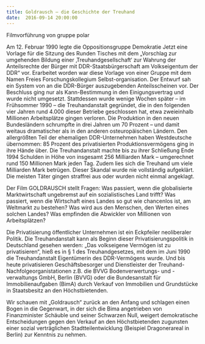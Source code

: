 ```yaml
---
title: Goldrausch – die Geschichte der Treuhand
date:  2016-09-14 20:00:00
---
```


Filmvorführung von gruppe polar



Am 12. Februar 1990 legte die Oppositionsgruppe Demokratie Jetzt eine
Vorlage für die Sitzung des Runden Tisches mit dem „Vorschlag zur
umgehenden Bildung einer ‚Treuhandgesellschaft‘ zur Wahrung der
Anteilsrechte der Bürger mit DDR-Staatsbürgerschaft am Volkseigentum der
DDR“ vor. Erarbeitet worden war diese Vorlage von einer Gruppe mit dem
Namen Freies Forschungskollegium Selbst-organisation. Der Entwurf sah
ein System von an die DDR-Bürger auszugebenden Anteilsscheinen vor. Der
Beschluss ging nur als Kann-Bestimmung in den Einigungsvertrag und wurde
nicht umgesetzt. Stattdessen wurde wenige Wochen später – im Frühsommer
1990 – die Treuhandanstalt gegründet, die in den folgenden vier Jahren
rund 4.000 dieser Betriebe geschlossen hat, etwa zweieinhalb Millionen
Arbeitsplätze gingen verloren. Die Produktion in den neuen Bundesländern
schrumpfte in drei Jahren um 70 Prozent – und damit weitaus dramatischer
als in den anderen osteuropäischen Ländern. Den allergrößten Teil der
ehemaligen DDR-Unternehmen haben Westdeutsche übernommen: 85 Prozent des
privatisierten Produktionsvermögens ging in ihre Hände über. Die
Treuhandanstalt machte bis zu ihrer Schließung Ende 1994 Schulden in
Höhe von insgesamt 256 Milliarden Mark – umgerechnet rund 150 Millionen
Mark jeden Tag. Zudem lies sich die Treuhand um viele Milliarden Mark
betrügen. Dieser Skandal wurde nie vollständig aufgeklärt. Die meisten
Täter gingen straffrei aus oder wurden nicht einmal angeklagt.



Der Film GOLDRAUSCH stellt Fragen: Was passiert, wenn die globalisierte
Marktwirtschaft ungebremst auf ein sozialistisches Land trifft? Was
passiert, wenn die Wirtschaft eines Landes so gut wie chancenlos ist, am
Weltmarkt zu bestehen? Was wird aus den Menschen, den Werten eines
solchen Landes? Was empfinden die Abwickler von Millionen von
Arbeitsplätzen?



Die Privatisierung öffentlicher Unternehmen ist ein Eckpfeiler
neoliberaler Politik. Die Treuhandanstalt kann als Beginn dieser
Privatisierungspolitik in Deutschland gesehen werden: „Das volkseigene
Vermögen ist zu privatisieren“, hieß es in § 1 des Treuhandgesetzes, mit
dem im Juni 1990 die Treuhandanstalt Eigentümerin des DDR-Vermögens
wurde. Und bis heute privatisieren Geschäftsbesorger und Dienstleister
der Treuhand- Nachfolgeorganistationen z.B. die BVVG Bodenverwertungs-
und -verwaltungs GmbH, Berlin (BVVG) oder die Bundesanstalt für
Immobilienaufgaben (BimA) durch Verkauf von Immobilien und Grundstücke
in Staatsbesitz an den Höchstbietenden.



Wir schauen mit „Goldrausch“ zurück an den Anfang und schlagen einen
Bogen in die Gegenwart, in der sich die Bima angetrieben von
Finanzminister Schäuble und seiner Schwarzen Null, weigert demokratische
Entscheidungen gegen den Verkauf an den Höchstbietenden zugunsten einer
sozial verträglichen Stadtteilentwicklung (Beispiel Dragonerareal in
Berlin) zur Kenntnis zu nehmen.


